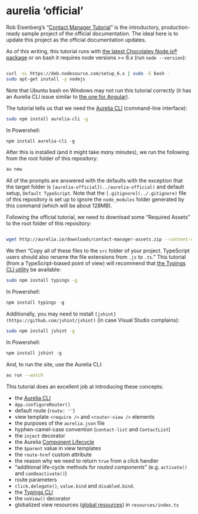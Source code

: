 # aurelia ‘official’

Rob Eisenberg’s “[Contact Manager Tutorial](http://aurelia.io/hub.html#/doc/article/aurelia/framework/latest/contact-manager-tutorial/1)” is the introductory, production-ready sample project of the official documentation. The ideal here is to update this project as the official documentation updates.

As of this writing, this tutorial runs with [the latest Chocolatey Node.js® package](https://chocolatey.org/packages/nodejs) or on bash it requires node versions >= 6.x (run `node --version`):

```bash

curl -sL https://deb.nodesource.com/setup_6.x | sudo -E bash -
sudo apt-get install -y nodejs

```

Note that Ubuntu bash on Windows may not run this tutorial correctly (it has an Aurelia CLI issue similar to [the one for Angular](https://github.com/Microsoft/BashOnWindows/issues/1522)).

The tutorial tells us that we need the [Aurelia CLI](https://github.com/aurelia/cli) (command-line interface):

```bash
sudo npm install aurelia-cli -g
```

In Powershell:

```powershell
npm install aurelia-cli -g
```

After this is installed (and it might take _many_ minutes), we run the following from the root folder of this repository:

```bash
au new
```

All of the prompts are answered with the defaults with the exception that the target folder is `[aurelia-official](../aurelia-official)` and default setup, `Default TypeScript`. Note that the `[.gitignore](../.gitignore)` file of this repository is set up to ignore the `node_modules` folder generated by this command (which will be about 128MB).

Following the official tutorial, we need to download some “Required Assets” to the root folder of this repository:

```bash

wget http://aurelia.io/downloads/contact-manager-assets.zip --content-disposition --no-check-certificate -O ./aurelia-official/src/tmp.zip

```

We then “Copy all of these files to the `src` folder of your project. TypeScript users should also rename the file extensions from `.js` to `.ts`.” This tutorial (from a TypeScript-biased point of view) will recommend that [the Typings CLI utility](https://github.com/typings/typings) be available:

```bash
sudo npm install typings -g
```

In Powershell:

```powershell
npm install typings -g
```

Additionally, you may need to install `[jshint](https://github.com/jshint/jshint)` (in case Visual Studio complains):

```bash
sudo npm install jshint -g
```

In Powershell:

```powershell
npm install jshint -g
```

And, to run the site, use the Aurelia CLI:

```bash
au run --watch
```

This tutorial does an excellent job at introducing these concepts:

* the [Aurelia CLI](https://github.com/aurelia/cli)
* `App.configureRouter()`
* default route (`route: ''`)
* view template `<require />` and `<router-view />` elements
* the purposes of the `aurelia.json` file
* hyphen-camel-case convention (`contact-list` and `ContactList`)
* the `inject` decorator
* the Aurelia [Component Lifecycle](http://aurelia.io/hub.html#/doc/article/aurelia/framework/latest/creating-components/3)
* the `$parent` value in view templates
* the `route-href` custom attribute
* the reason why we need to return `true` from a click handler
* “additional life-cycle methods for _routed components_” (e.g. `activate()` and `canDeactivate()`)
* route parameters
* `click.delegate()`, `value.bind` and `disabled.bind`.
* the [Typings CLI](https://github.com/typings/typings)
* the `noView()` decorator
* globalized view resources ([global resources](http://aurelia.io/hub.html#/doc/article/aurelia/templating/latest/templating-html-behaviors-introduction/5)) in `resources/index.ts`